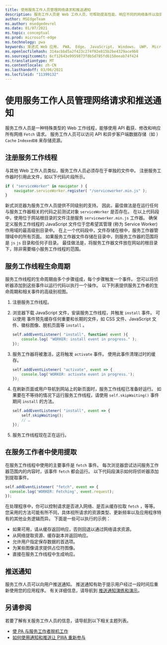 ```yaml
---
title: 使用服务工作人员管理网络请求和推送通知
description: 服务工作人员是 Web 工作人员，可帮助提高性能、响应不同的网络条件以及提高与 Web 应用程序的连接。
author: MSEdgeTeam
ms.author: msedgedevrel
ms.date: 01/07/2021
ms.topic: conceptual
ms.prod: microsoft-edge
ms.technology: pwa
keywords: 渐进式 Web 应用， PWA， Edge， JavaScript， Windows， UWP， Microsoft Store
ms.openlocfilehash: 314acbbd5a2f423c274f92e815b2be4329ace9b8
ms.sourcegitcommit: 6cf12643e9959873f8b5d785fd6158eeab74f424
ms.translationtype: MT
ms.contentlocale: zh-CN
ms.lasthandoff: 03/06/2021
ms.locfileid: "11399132"
---
```

# <a name="use-service-workers-to-manage-network-requests-and-push-notifications"></a>使用服务工作人员管理网络请求和推送通知

服务工作人员是一种特殊类型的 Web 工作线程，能够使用 API 截获、修改和响应所有网络 `Fetch` 请求。  服务工作人员可以访问 API 和异步客户端数据存储（如 ） `Cache` `IndexedDB` 来存储资源。  

## <a name="registering-a-service-worker"></a>注册服务工作线程  

与其他 Web 工作人员类似，服务工作人员必须存在于单独的文件中。 注册服务工作器时引用此文件，如以下代码片段所示。  

```javascript
if ( "serviceWorker" in navigator ) {
    navigator.serviceWorker.register( "/serviceworker.min.js" );
}
```  

新式浏览器为服务工作人员提供不同级别的支持。 因此，最佳做法是在运行任何与服务工作器相关的代码之前测试对象 `serviceWorker` 是否存在。 在以上代码段中，使用位于网站根目录的文件注册服务 `serviceworker.min.js` 工作器。 确保定义服务工作线程的 JavaScript 文件位于您希望其管理 \(称为 Service Worker\) 作用域的最高级别目录中。  在上一个代码段中，文件存储在根中，服务工作器管理域中的所有页面。 如果服务工作器文件存储在目录中，则服务工作器的范围将是 `js` `js` 目录和任何子目录。  最佳做法是，将服务工作器文件放在网站的根目录下，除非需要缩小服务工作线程的范围。  

## <a name="the-service-worker-lifecycle"></a>服务工作线程生命周期  

服务工作线程的生命周期由多个步骤组成，每个步骤触发一个事件。 您可以将侦听器添加到这些事件以运行代码以执行一个操作。 以下列表提供服务工作者的生命周期和相关事件的高级别视图。 

1.  注册服务工作线程。  
1.  浏览器下载 JavaScript 文件，安装服务工作线程，并触发 `install` 事件。 可以使用 事件预先缓存任何重要和长期的文件，如 CSS 文件、JavaScript 文件、徽标图像、脱机页面等 `install` 。  
    
    ```javascript
    self.addEventListener( "install", function( event ){
        console.log( "WORKER: install event in progress." );
    });
    ```  
    
1.  服务工作器将被激活，这将触发 `activate` 事件。  使用此事件清理过时的缓存。  
    
    ```javascript
    self.addEventListener( "activate", event => {
        console.log('WORKER: activate event in progress.');
    });
    ```  
    
1.  在刷新页面或用户导航到网站上的新页面时，服务工作线程已准备好运行。 如果要在不等待的情况下运行服务工作线程，请使用 `self.skipWaiting()` 事件期间 `install` 的方法。  
    
    ```javascript
    self.addEventListener( "install", event => {
        self.skipWaiting();
        // …
    });
    ```
    
1.  服务工作线程现在正在运行。     
    
## <a name="using-fetch-in-service-workers"></a>在服务工作者中使用提取  

在服务工作线程中使用的主要事件是 `fetch` 事件。  每次浏览器尝试访问服务工作器范围内的内容时，该事件 `fetch` 都会运行。 以下代码段演示如何将侦听器添加到提取事件。  

```javascript
self.addEventListener( "fetch", event => {
  console.log('WORKER: Fetching', event.request);
});
```  

在处理程序中，你可以控制请求是否进入网络、是否从缓存拉取 `fetch` ，等等。  您采用的方法可能有所不同，具体视所请求的资源类型、更新频率以及应用程序特有的其他业务逻辑而异。  下面是一些可以执行的示例：  

*   如果可用，请从缓存返回响应，否则回退以通过网络请求资源。  
*   从网络提取资源、缓存副本并返回响应。
*   允许用户指定保存数据的首选项。 
*   为某些图像请求提供占位符图像。  
*   直接在服务工作线程中生成响应。  
    
## <a name="push-notifications"></a>推送通知  

服务工作人员可以向用户推送通知。 推送通知有助于提示用户经过一段时间后重新使用您的应用程序。 有关详细信息，请导航到 [推送通知演练和演示][AzurewebsitesWebpushdemo]。  

## <a name="see-also"></a>另请参阅  

若要了解有关服务工作人员的信息，请导航到以下相关主题列表。  

*   [使 PA 与服务工作者脱机工作][MDNPwasMakingOfflineServiceWorkers]  
*   [如何使用通知和推送让 PWA 重新参与][MDNPwasMakeReengageablesingNotificationsPush]  
    
<!-- links -->  

[AzurewebsitesWebpushdemo]: https://webpushdemo.azurewebsites.net "Web 推送通知| Microsoft Edge 演示"  

[MDNPwasMakingOfflineServiceWorkers]: https://developer.mozilla.org/docs/Web/Progressive_web_apps/Offline_Service_workers "使 PA 与服务工作人员脱机工作 - PBA |MDN"  
[MDNPwasMakeReengageablesingNotificationsPush]: https://developer.mozilla.org/docs/Web/Progressive_web_apps/Re-engageable_Notifications_Push "如何使用通知和推送通知让 PWA 重新参与 - PBA |MDN"  

